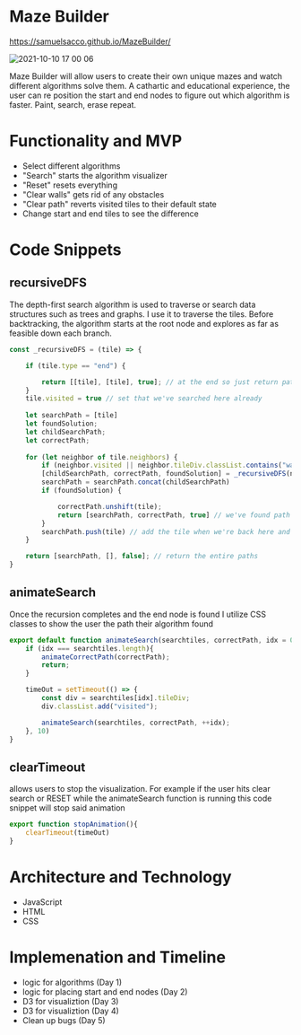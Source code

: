 # Maze Builder
https://samuelsacco.github.io/MazeBuilder/

![2021-10-10 17 00 06](https://user-images.githubusercontent.com/76980320/136849446-548881c3-d921-4fe9-a1d4-788f0f2b065a.gif)

Maze Builder will allow users to create their own unique mazes and watch different algorithms solve them. A cathartic and educational experience, the user can re position the start and end nodes to figure out which algorithm is faster. Paint, search, erase repeat. 

<!-- # Wireframe
<img width="1024" alt="Screen Shot 2021-07-26 at 9 48 21 AM" src="https://user-images.githubusercontent.com/76980320/127000984-8f6bad5d-65b9-4f32-8b74-44e582e984d4.png"> -->

# Functionality and MVP
* Select different algorithms
* "Search" starts the algorithm visualizer
* "Reset" resets everything
* "Clear walls" gets rid of any obstacles
* "Clear path" reverts visited tiles to their default state
* Change start and end tiles to see the difference

# Code Snippets
## recursiveDFS
The depth-first search algorithm is used to traverse or search data structures such as trees and graphs. I use it to traverse the tiles. Before backtracking, the algorithm starts at the root node and explores as far as feasible down each branch.

```js
const _recursiveDFS = (tile) => {

    if (tile.type == "end") {

        return [[tile], [tile], true]; // at the end so just return path to self
    }
    tile.visited = true // set that we've searched here already
    
    let searchPath = [tile]
    let foundSolution;
    let childSearchPath;
    let correctPath;
    
    for (let neighbor of tile.neighbors) {
        if (neighbor.visited || neighbor.tileDiv.classList.contains("wall")) continue;
        [childSearchPath, correctPath, foundSolution] = _recursiveDFS(neighbor) // get path from child
        searchPath = searchPath.concat(childSearchPath)
        if (foundSolution) {

            correctPath.unshift(tile);
            return [searchPath, correctPath, true] // we've found path so just return
        }
        searchPath.push(tile) // add the tile when we're back here and keep searching
    }

    return [searchPath, [], false]; // return the entire paths
}
```

## animateSearch
Once the recursion completes and the end node is found I utilize CSS classes to show the user the path their algorithm found
```js
export default function animateSearch(searchtiles, correctPath, idx = 0){
    if (idx === searchtiles.length){
        animateCorrectPath(correctPath);
        return;
    }

    timeOut = setTimeout(() => {
        const div = searchtiles[idx].tileDiv;
        div.classList.add("visited");

        animateSearch(searchtiles, correctPath, ++idx);
    }, 10)
}
```
## clearTimeout 
allows users to stop the visualization. For example if the user hits clear search or RESET while the animateSearch function is running this code snippet will stop said animation
```js
export function stopAnimation(){
    clearTimeout(timeOut)
}
```

# Architecture and Technology
* JavaScript
* HTML
* CSS

# Implemenation and Timeline
* logic for algorithms (Day 1)
* logic for placing start and end nodes (Day 2)
* D3 for visualiztion (Day 3)
* D3 for visualiztion (Day 4)
* Clean up bugs (Day 5)
